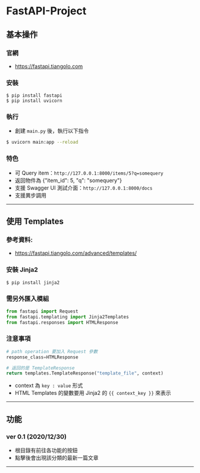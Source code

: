 # FastAPI-Project

## 基本操作

### 官網
* https://fastapi.tiangolo.com

### 安裝
	$ pip install fastapi
	$ pip install uvicorn

### 執行
* 創建 `main.py` 後，執行以下指令
```bash
$ uvicorn main:app --reload
```

### 特色
* 可 Query item：`http://127.0.0.1:8000/items/5?q=somequery`
* 返回物件為 {"item_id": 5, "q": "somequery"}
* 支援 Swagger UI 測試介面：`http://127.0.0.1:8000/docs`
* 支援異步調用

---

## 使用 Templates
### 參考資料: 
* https://fastapi.tiangolo.com/advanced/templates/

### 安裝 Jinja2
	$ pip install jinja2

### 需另外匯入模組
```python 
from fastapi import Request
from fastapi.templating import Jinja2Templates
from fastapi.responses import HTMLResponse
```

### 注意事項

```python
# path operation 要加入 Request 參數
response_class=HTMLResponse
```
```python
# 返回的是 TemplateResponse
return templates.TemplateResponse("template_file", context)
```
* context 為 `key : value` 形式
* HTML Templates 的變數要用 Jinja2 的 `{{ context_key }}` 來表示

---

## 功能

### ver 0.1 (2020/12/30)
* 根目錄有前往各功能的按鈕
* 點擊後會出現該分類的最新一篇文章

---
